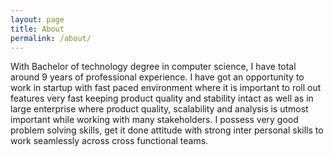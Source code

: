```yaml
---
layout: page
title: About
permalink: /about/
---
```


With Bachelor of technology degree in computer science, I have total around 9 years of professional experience. I have got an opportunity to work in start­up with fast paced environment where it is important to roll out features very fast keeping product quality and stability intact as well as in large enterprise where product quality, scalability and analysis is utmost important while working with many stakeholders. I possess very good problem solving skills, get it done attitude with strong inter personal skills to work seamlessly across cross functional teams.
